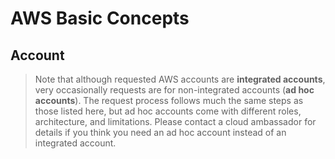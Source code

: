 
# AWS Basic Concepts

## Account

> Note that although requested AWS accounts are **integrated accounts**, very occasionally requests are for non-integrated accounts (**ad hoc accounts**). The request process follows much the same steps as those listed here, but ad hoc accounts come with different roles, architecture, and limitations. Please contact a cloud ambassador for details if you think you need an ad hoc account instead of an integrated account.



<!--stackedit_data:
eyJoaXN0b3J5IjpbMTA3ODQ2MTMxMV19
-->